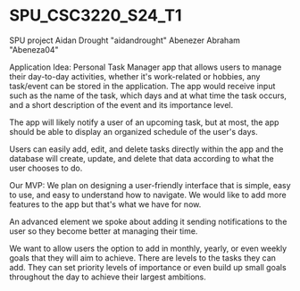 # SPU_CSC3220_S24_T1
 SPU project
Aidan Drought 
"aidandrought"
Abenezer Abraham
"Abeneza04"


Application Idea:
Personal Task Manager app that allows users to manage their day-to-day activities, whether it's work-related or hobbies, any task/event can be stored in the application. The app would receive input such as the name of the task, which days and at what time the task occurs, and a short description of the event and its importance level. 

The app will likely notify a user of an upcoming task, but at most, the app should be able to display an organized schedule of the user's days. 

Users can easily add, edit, and delete tasks directly within the app and the database will create, update, and delete that data according to what the user chooses to do.

Our MVP: We plan on designing a user-friendly interface that is simple, easy to use, and easy to understand how to navigate. We would like to add more features to the app but that's what we have for now.

An advanced element we spoke about adding it sending notifications to the user so they become better at managing their time.

We want to allow users the option to add in monthly, yearly, or even weekly goals that they will aim to achieve. There are levels to the tasks they can add. They can set priority levels of importance or even build up small goals throughout the day to achieve their largest ambitions.
